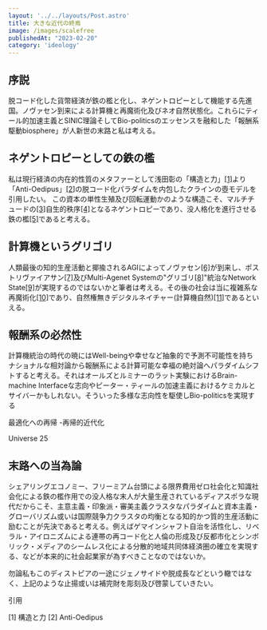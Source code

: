 ```yaml
---
layout: '../../layouts/Post.astro'
title: 大きな近代の終焉
image: /images/scalefree
publishedAt: "2023-02-20"
category: 'ideology'
---
```


## 序説

脱コード化した貨幣経済が鉄の檻と化し、ネゲントロピーとして機能する先進国。ノヴァセン到来による計算機と再魔術化及びネオ自然状態化。これらにティール的加速主義とSINIC理論そしてBio-politicsのエッセンスを融和した「報酬系駆動biosphere」が人新世の末路と私は考える。

## ネゲントロピーとしての鉄の檻
私は現行経済の内在的性質のメタファーとして浅田彰の「構造と力」[[1]](#1)より「Anti-Oedipus」[[2]](#2)の脱コード化パラダイムを内包したクラインの壺モデルを引用したい。
この資本の単性生殖及び回転運動かのような構造こそ、マルチチュードの[[3]](#3)自生的秩序[[4]](#4)となるネゲントロピーであり、没人格化を進行させる鉄の檻[[5]](#5)であると考える。

## 計算機というグリゴリ
人類最後の知的生産活動と揶揄されるAGIによってノヴァセン[[6]](#6)が到来し、ポストリヴァイアサン[[7]](#7)及びMulti-Agenet Systemの"グリゴリ[[8]](#8)"統治なNetwork State[[9]](#9)が実現するのではないかと筆者は考える。その後の社会は当に複雑系な再魔術化[[10]](#10)であり、自然権無きデジタルネイチャー(計算機自然)[[11]](#11)であるといえる。

## 報酬系の必然性
計算機統治の時代の暁にはWell-beingや幸せなど抽象的で予測不可能性を持ちナショナルな相対論から報酬系による計算可能な幸福の絶対論へパラダイムシフトすると考える。それはオールズとルミナーのラット実験におけるBrain-machine Interfaceな志向やピーター・ティールの加速主義におけるケミカルとサイバーかもしれない。そういった多様な志向性を駆使しBio-politicsを実現する

最適化への再帰
-再帰的近代化

Universe 25


## 末路への当為論

シェアリングエコノミー、フリーミアム台頭による限界費用ゼロ社会化と知識社会化による鉄の檻作用での没人格な末人が大量生産されているディアスポラな現代だからこそ、主意主義・印象派・審美主義クラスタなパラダイムと資本主義・グローバリズム或いは国際競争力クラスタの均衡となる知的かつ質的生産活動に励むことが先決であると考える。例えばゲマインシャフト自治を活性化し、リベラル・アイロニズムによる連帯の再コード化と人倫の形成及び反都市化とシンボリック・メディアのシームレス化による分散的地域共同体経済圏の確立を実現する、などが本来的に社会起業家が為すべきことなのではないか。

勿論私もこのディストピアの一途にジェノサイドや脱成長などという轍ではなく、上記のような止揚或いは補完財を彫刻及び啓蒙していきたい。





引用

[1] 構造と力 <a id="1"></a>
[2] Anti-Oedipus <a id="2"></a>

